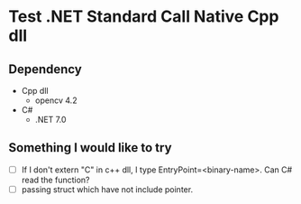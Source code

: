 # Test .NET Standard Call Native Cpp dll
## Dependency
* Cpp dll
	- opencv 4.2
* C#
	- .NET 7.0

## Something I would like to try
- [ ] If I don't extern "C" in c++ dll, I type EntryPoint=\<binary-name\>. Can C# read the function?
- [ ] passing struct which have not include pointer.
